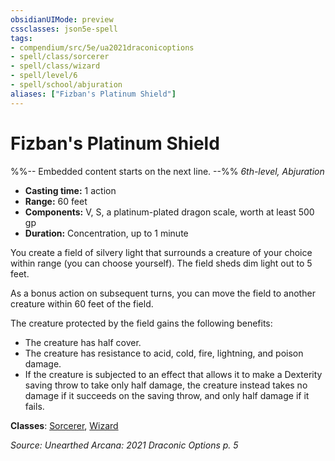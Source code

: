 ```yaml
---
obsidianUIMode: preview
cssclasses: json5e-spell
tags:
- compendium/src/5e/ua2021draconicoptions
- spell/class/sorcerer
- spell/class/wizard
- spell/level/6
- spell/school/abjuration
aliases: ["Fizban's Platinum Shield"]
---
```

# Fizban's Platinum Shield
%%-- Embedded content starts on the next line. --%%
*6th-level, Abjuration*  

- **Casting time:** 1 action
- **Range:** 60 feet
- **Components:** V, S, a platinum-plated dragon scale, worth at least 500 gp
- **Duration:** Concentration, up to 1 minute

You create a field of silvery light that surrounds a creature of your choice within range (you can choose yourself). The field sheds dim light out to 5 feet.

As a bonus action on subsequent turns, you can move the field to another creature within 60 feet of the field.

The creature protected by the field gains the following benefits:

- The creature has half cover.  
- The creature has resistance to acid, cold, fire, lightning, and poison damage.  
- If the creature is subjected to an effect that allows it to make a Dexterity saving throw to take only half damage, the creature instead takes no damage if it succeeds on the saving throw, and only half damage if it fails.  

**Classes**: [Sorcerer](/Systems/5e/classes/sorcerer.md), [Wizard](/Systems/5e/classes/wizard.md)

*Source: Unearthed Arcana: 2021 Draconic Options p. 5*